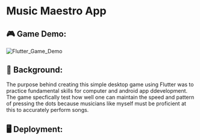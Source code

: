 # Music Maestro App

## 🎮 Game Demo:


![Flutter_Game_Demo](https://github.com/user-attachments/assets/b6d1467b-9217-4add-9a95-2c466f19ceaa)

## 💭 Background:

The purpose behind creating this simple desktop game using Flutter was to practice fundamental skills for computer and android app ddevelopment. The game specfically test how well one can maintain the speed and pattern of pressing the dots because musicians like myself must be proficient at this to accurately perform songs.

## 🖥️ Deployment:
